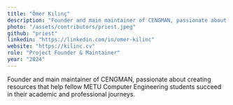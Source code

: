 ```yaml
---
title: "Ömer Kılınç"
description: "Founder and main maintainer of CENGMAN, passionate about creating resources for METU Computer Engineering students."
photo: "/assets/contributors/priest.jpeg"
github: "priest"
linkedin: "https://linkedin.com/in/omer-kilinc"
website: "https://kilinc.cv"
role: "Project Founder & Maintainer"
year: "2024"
---
```


Founder and main maintainer of CENGMAN, passionate about creating resources that help fellow METU Computer Engineering students succeed in their academic and professional journeys. 